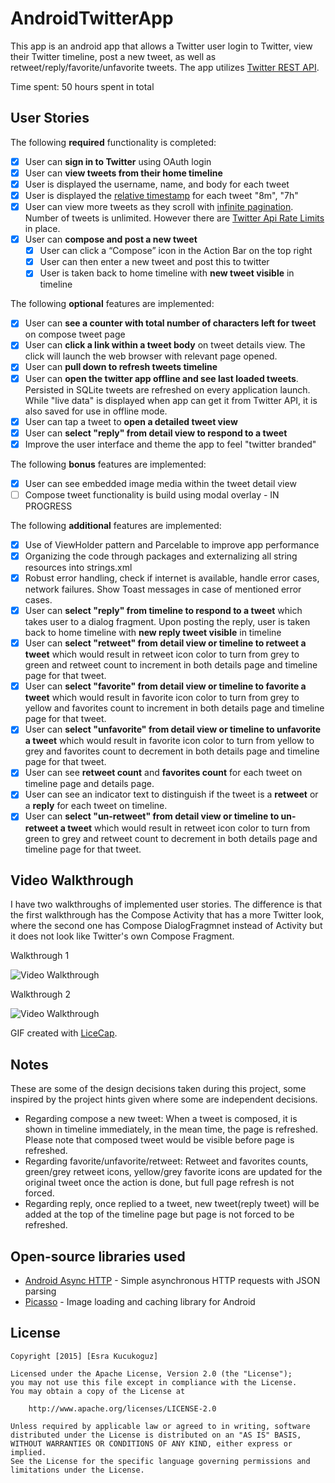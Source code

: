 # AndroidTwitterApp
This app is an android app that allows a Twitter user login to Twitter, view their Twitter timeline, post a new tweet, as well as retweet/reply/favorite/unfavorite tweets. The app utilizes [Twitter REST API](https://dev.twitter.com/rest/public).

Time spent: 50 hours spent in total

## User Stories

The following **required** functionality is completed:

* [x]	User can **sign in to Twitter** using OAuth login
* [x]	User can **view tweets from their home timeline**
  * [x] User is displayed the username, name, and body for each tweet
  * [x] User is displayed the [relative timestamp](https://gist.github.com/nesquena/f786232f5ef72f6e10a7) for each tweet "8m", "7h"
  * [x] User can view more tweets as they scroll with [infinite pagination](http://guides.codepath.com/android/Endless-Scrolling-with-AdapterViews). Number of tweets is unlimited.
    However there are [Twitter Api Rate Limits](https://dev.twitter.com/rest/public/rate-limiting) in place.
* [x] User can **compose and post a new tweet**
  * [x] User can click a “Compose” icon in the Action Bar on the top right
  * [x] User can then enter a new tweet and post this to twitter
  * [x] User is taken back to home timeline with **new tweet visible** in timeline

The following **optional** features are implemented:

* [x] User can **see a counter with total number of characters left for tweet** on compose tweet page
* [x] User can **click a link within a tweet body** on tweet details view. The click will launch the web browser with relevant page opened.
* [x] User can **pull down to refresh tweets timeline**
* [x] User can **open the twitter app offline and see last loaded tweets**. Persisted in SQLite tweets are refreshed on every application launch. While "live data" is displayed when app can get it from Twitter API, it is also saved for use in offline mode.
* [x] User can tap a tweet to **open a detailed tweet view**
* [x] User can **select "reply" from detail view to respond to a tweet**
* [x] Improve the user interface and theme the app to feel "twitter branded"

The following **bonus** features are implemented:

* [x] User can see embedded image media within the tweet detail view
* [ ] Compose tweet functionality is build using modal overlay - IN PROGRESS

The following **additional** features are implemented:

* [x] Use of ViewHolder pattern and Parcelable to improve app performance
* [x] Organizing the code through packages and externalizing all string resources into strings.xml
* [x] Robust error handling, check if internet is available, handle error cases, network failures. Show Toast messages in case of mentioned error cases.
* [x] User can **select "reply" from timeline to respond to a tweet** which takes user to a dialog fragment. Upon posting the reply, user is taken back to home timeline with **new reply tweet visible** in timeline
* [x] User can **select "retweet" from detail view or timeline to retweet a tweet** which would result in retweet icon color to turn from grey to green and retweet count to increment in both details page and timeline page for that tweet.
* [x] User can **select "favorite" from detail view or timeline to favorite a tweet** which would result in favorite icon color to turn from grey to yellow and favorites count to increment in both details page and timeline page for that tweet.
* [x] User can **select "unfavorite" from detail view or timeline to unfavorite a tweet** which would result in favorite icon color to turn from yellow to grey and favorites count to decrement in both details page and timeline page for that tweet.
* [x] User can see **retweet count** and **favorites count** for each tweet on timeline page and details page.
* [x] User can see an indicator text to distinguish if the tweet is a **retweet** or a **reply** for each tweet on timeline.
* [x] User can **select "un-retweet" from detail view or timeline to un-retweet a tweet** which would result in retweet icon color to turn from green to grey and retweet count to decrement in both details page and timeline page for that tweet.

## Video Walkthrough 

I have two walkthroughs of implemented user stories. The difference is that the first walkthrough has the Compose Activity that has a more Twitter look, where the second one has Compose DialogFragmnet instead of Activity but it does not look like Twitter's own Compose Fragment.

Walkthrough 1

<img src='https://github.com/esrako/AndroidTwitterApp/blob/master/project3_01.gif' title='Video Walkthrough 1' width='' alt='Video Walkthrough' />

Walkthrough 2

<img src='https://github.com/esrako/AndroidTwitterApp/blob/master/project3_02.gif' title='Video Walkthrough 1' width='' alt='Video Walkthrough' />

GIF created with [LiceCap](http://www.cockos.com/licecap/).

## Notes

These are some of the design decisions taken during this project, some inspired by the project hints given where some are independent decisions.

* Regarding compose a new tweet: When a tweet is composed, it is shown in timeline immediately, in the mean time, the page is refreshed. Please note that composed tweet would be visible before page is refreshed.
* Regarding favorite/unfavorite/retweet: Retweet and favorites counts, green/grey retweet icons, yellow/grey favorite icons are updated for the original tweet once the action is done, but full page refresh is not forced.
* Regarding reply, once replied to a tweet, new tweet(reply tweet) will be added at the top of the timeline page but page is not forced to be refreshed.

## Open-source libraries used

- [Android Async HTTP](https://github.com/loopj/android-async-http) - Simple asynchronous HTTP requests with JSON parsing
- [Picasso](http://square.github.io/picasso/) - Image loading and caching library for Android

## License

    Copyright [2015] [Esra Kucukoguz]

    Licensed under the Apache License, Version 2.0 (the "License");
    you may not use this file except in compliance with the License.
    You may obtain a copy of the License at

        http://www.apache.org/licenses/LICENSE-2.0

    Unless required by applicable law or agreed to in writing, software
    distributed under the License is distributed on an "AS IS" BASIS,
    WITHOUT WARRANTIES OR CONDITIONS OF ANY KIND, either express or implied.
    See the License for the specific language governing permissions and
    limitations under the License.

